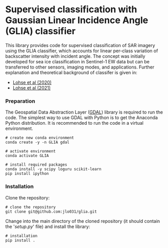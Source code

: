 # Supervised classification with Gaussian Linear Incidence Angle (GLIA) classifier

This library provides code for supervised classification of SAR imagery using the GLIA classifier, which accounts for linear per-class variation of backscatter intensity with incident angle. The concept was initially developed for sea ice classification in Sentinel-1 EW data but can be transferred to other sensors, imaging modes, and applications. Further explanation and theoretical background of classifer is given in:
- [Lohse et al (2020)]
- [Lohse et al (2021)]



### Preparation
The Geospatial Data Abstraction Layer ([GDAL]) library is required to run the code.
The simplest way to use GDAL with Python is to get the Anaconda Python distribution.
It is recommended to run the code in a virtual environment.

    # create new conda environment
    conda create -y -n GLIA gdal
    
    # activate environment
    conda activate GLIA
    
    # install required packages
    conda install -y scipy loguru scikit-learn
    pip install ipython


### Installation

Clone the repository:

    # clone the repository
    git clone git@github.com:jlo031/glia.git

Change into the main directory of the cloned repository (it should contain the '_setup.py_' file) and install the library:

    # installation
    pip install .










[GDAL]: https://gdal.org/
[Lohse et al (2020)]: https://www.researchgate.net/publication/342396165_Mapping_sea-ice_types_from_Sentinel-1_considering_the_surface-type_dependent_effect_of_incidence_angle
[Lohse et al (2021)]: https://www.researchgate.net/publication/349055291_Incident_Angle_Dependence_of_Sentinel-1_Texture_Features_for_Sea_Ice_Classification
